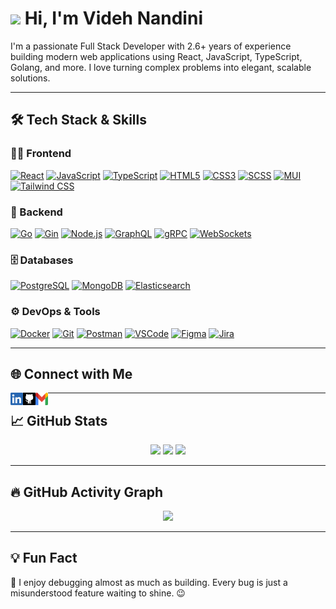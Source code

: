 # <img src="https://raw.githubusercontent.com/MartinHeinz/MartinHeinz/master/wave.gif" width="30px"> Hi, I'm Videh Nandini

I'm a passionate Full Stack Developer with 2.6+ years of experience building modern web applications using React, JavaScript, TypeScript, Golang, and more. I love turning complex problems into elegant, scalable solutions.

---

## 🛠️ Tech Stack & Skills

### 👩‍💻 Frontend

<p align="left">
  <a href="https://react.dev" target="_blank"><img src="https://img.shields.io/badge/React-20232A?style=flat&logo=react&logoColor=61DAFB" alt="React" /></a>
  <a href="https://developer.mozilla.org/en-US/docs/Web/JavaScript" target="_blank"><img src="https://img.shields.io/badge/JavaScript-F7DF1E?style=flat&logo=javascript&logoColor=black" alt="JavaScript" /></a>
  <a href="https://www.typescriptlang.org/" target="_blank"><img src="https://img.shields.io/badge/TypeScript-007ACC?style=flat&logo=typescript&logoColor=white" alt="TypeScript" /></a>
  <a href="https://developer.mozilla.org/en-US/docs/Web/HTML" target="_blank"><img src="https://img.shields.io/badge/HTML5-E34F26?style=flat&logo=html5&logoColor=white" alt="HTML5" /></a>
  <a href="https://developer.mozilla.org/en-US/docs/Web/CSS" target="_blank"><img src="https://img.shields.io/badge/CSS3-1572B6?style=flat&logo=css3&logoColor=white" alt="CSS3" /></a>
  <a href="https://sass-lang.com/" target="_blank"><img src="https://img.shields.io/badge/SCSS-CC6699?style=flat&logo=sass&logoColor=white" alt="SCSS" /></a>
  <a href="https://mui.com/" target="_blank"><img src="https://img.shields.io/badge/MUI-007FFF?style=flat&logo=mui&logoColor=white" alt="MUI" /></a>
  <a href="https://tailwindcss.com/" target="_blank"><img src="https://img.shields.io/badge/TailwindCSS-38B2AC?style=flat&logo=tailwind-css&logoColor=white" alt="Tailwind CSS" /></a>
</p>

### 🧠 Backend

<p align="left">
  <a href="https://go.dev/" target="_blank"><img src="https://img.shields.io/badge/Go-00ADD8?style=flat&logo=go&logoColor=white" alt="Go" /></a>
  <a href="https://gin-gonic.com/" target="_blank"><img src="https://img.shields.io/badge/Gin-00ADD8?style=flat&logo=go&logoColor=white" alt="Gin" /></a>
  <a href="https://nodejs.org/" target="_blank"><img src="https://img.shields.io/badge/Node.js-339933?style=flat&logo=nodedotjs&logoColor=white" alt="Node.js" /></a>
  <a href="https://graphql.org/" target="_blank"><img src="https://img.shields.io/badge/GraphQL-E10098?style=flat&logo=graphql&logoColor=white" alt="GraphQL" /></a>
  <a href="https://grpc.io/" target="_blank"><img src="https://img.shields.io/badge/gRPC-0080FF?style=flat&logo=grpc&logoColor=white" alt="gRPC" /></a>
  <a href="https://developer.mozilla.org/en-US/docs/Web/API/WebSockets_API" target="_blank"><img src="https://img.shields.io/badge/WebSockets-35495E?style=flat&logo=websocket&logoColor=white" alt="WebSockets" /></a>
</p>

### 🗄️ Databases

<p align="left">
  <a href="https://www.postgresql.org/" target="_blank"><img src="https://img.shields.io/badge/PostgreSQL-4169E1?style=flat&logo=postgresql&logoColor=white" alt="PostgreSQL" /></a>
  <a href="https://www.mongodb.com/" target="_blank"><img src="https://img.shields.io/badge/MongoDB-47A248?style=flat&logo=mongodb&logoColor=white" alt="MongoDB" /></a>
  <a href="https://www.elastic.co/elasticsearch/" target="_blank"><img src="https://img.shields.io/badge/Elasticsearch-005571?style=flat&logo=elasticsearch&logoColor=white" alt="Elasticsearch" /></a>
</p>

### ⚙️ DevOps & Tools

<p align="left">
  <a href="https://www.docker.com/" target="_blank"><img src="https://img.shields.io/badge/Docker-2496ED?style=flat&logo=docker&logoColor=white" alt="Docker" /></a>
  <a href="https://git-scm.com/" target="_blank"><img src="https://img.shields.io/badge/Git-F05032?style=flat&logo=git&logoColor=white" alt="Git" /></a>
  <a href="https://www.postman.com/" target="_blank"><img src="https://img.shields.io/badge/Postman-FF6C37?style=flat&logo=postman&logoColor=white" alt="Postman" /></a>
  <a href="https://code.visualstudio.com/" target="_blank"><img src="https://img.shields.io/badge/VSCode-007ACC?style=flat&logo=visual-studio-code&logoColor=white" alt="VSCode" /></a>
  <a href="https://figma.com/" target="_blank"><img src="https://img.shields.io/badge/Figma-F24E1E?style=flat&logo=figma&logoColor=white" alt="Figma" /></a>
  <a href="https://www.atlassian.com/software/jira" target="_blank"><img src="https://img.shields.io/badge/Jira-0052CC?style=flat&logo=jira&logoColor=white" alt="Jira" /></a>
</p>

---

## 🌐 Connect with Me

[<img align="left" alt="Videh | LinkedIn" height="20px" src="./SocialLogo/LinkedIn.png" width="20px" />][linkedin]
[<img align="left" alt="Videh | GitHub" height="20px" src="./SocialLogo/GitHub.png" width="20px" />][github]
[<img align="left" alt="Videh | Gmail" height="20px" src="./SocialLogo/Gmail.png" width="20px" />][gmail]

---

## 📈 GitHub Stats

<p align="center">
  <img src="https://github-readme-stats.vercel.app/api?username=videhnandini&show_icons=true&theme=radical" />
  <img src="https://github-readme-streak-stats.herokuapp.com/?user=videhnandini&theme=radical" />
  <img src="https://github-readme-stats.vercel.app/api/top-langs/?username=videhnandini&layout=compact&theme=radical" />
</p>

---

## 🔥 GitHub Activity Graph

<p align="center">
  <img src="https://github-readme-activity-graph.vercel.app/graph?username=Videh75&theme=rogue" />
</p>

---

## 💡 Fun Fact

🔧 I enjoy debugging almost as much as building. Every bug is just a misunderstood feature waiting to shine. 😉

[linkedin]: https://www.linkedin.com/in/videh-nandini/
[gmail]: mailto:videhnandini75@gmail.com
[github]: https://github.com/Videh75
